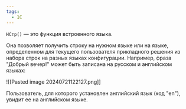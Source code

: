 ```yaml
---
tags:
  - 1С
---
```

`НСтр()` — это функция встроенного языка.

Она позволяет получить строку на нужном языке или на языке, определенном для текущего пользователя прикладного решения из набора строк на разных языках конфигурации. Например, фраза "Добрый вечер!" может быть записана на русском и английском языках:

![[Pasted image 20240721122127.png]]

Пользователь, для которого установлен английский язык (код "en"), увидит ее на английском языке.